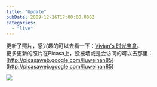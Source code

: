```yaml
---
title: "Update"
pubDate: 2009-12-26T17:00:00.000Z
categories: 
  - "live"
---
```


更新了照片，感兴趣的可以去看一下：[Vivian's 时光宝盒](https://photo.liuweinan.com)。  
更多更新的照片在Picasa上，没被墙或是会访问的可以去那里：[http://picasaweb.google.com/liuweinan85](http://picasaweb.google.com/liuweinan85)

![](https://spaces.liuweinan.com/Picture/Disneyland.JPG)
